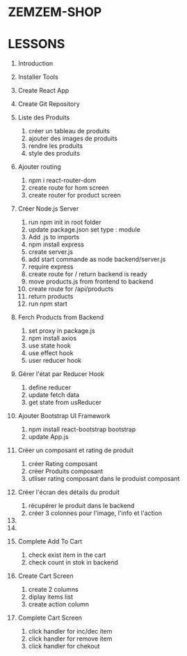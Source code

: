 # ZEMZEM-SHOP

# LESSONS

1. Introduction
2. Installer Tools
3. Create React App
4. Create Git Repository
5. Liste des Produits

   1. créer un tableau de produits
   2. ajouter des images de produits
   3. rendre les produits
   4. style des produits

6. Ajouter routing

   1. npm i react-router-dom
   2. create route for hom screen
   3. create router for product screen

7. Créer Node.js Server

   1. run npm init in root folder
   2. update package.json set type : module
   3. Add .js to imports
   4. npm install express
   5. create server.js
   6. add start commande as node backend/server.js
   7. require express
   8. create route for / return backend is ready
   9. move products.js from frontend to backend
   10. create route for /api/products
   11. return products
   12. run npm start

8. Ferch Products from Backend

   1. set proxy in package.js
   2. npm install axios
   3. use state hook
   4. use effect hook
   5. user reducer hook

9. Gérer l'état par Reducer Hook

   1. define reducer
   2. update fetch data
   3. get state from usReducer

10. Ajouter Bootstrap UI Framework

    1. npm install react-bootstrap bootstrap
    2. update App.js

11. Créer un composant et rating de produit

    1. créer Rating composant
    2. créer Produits composant
    3. utliser rating composant dans le produist composant

12. Créer l'écran des détails du produit

    1. récupérer le produit dans le backend
    2. créer 3 colonnes pour l'image, l'info et l'action

13.
14.

15. Complete Add To Cart

    1. check exist item in the cart
    2. check count in stok in backend

16. Create Cart Screen

    1. create 2 columns
    2. diplay items list
    3. create action column

17. Complete Cart Screen
    1. click handler for inc/dec item
    2. click handler for remove item
    3. click handler for chekout

